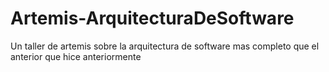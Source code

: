 # Artemis-ArquitecturaDeSoftware
Un taller de artemis sobre la arquitectura de software mas completo que el anterior que hice anteriormente
